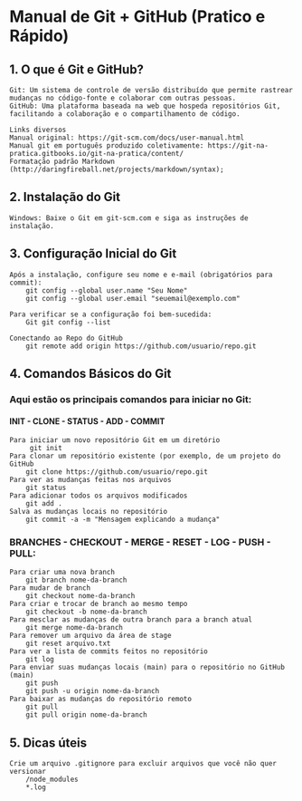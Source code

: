 # Manual de Git + GitHub (Pratico e Rápido)

## 1. O que é Git e GitHub?
    Git: Um sistema de controle de versão distribuído que permite rastrear mudanças no código-fonte e colaborar com outras pessoas.
    GitHub: Uma plataforma baseada na web que hospeda repositórios Git, facilitando a colaboração e o compartilhamento de código.
    
    Links diversos
    Manual original: https://git-scm.com/docs/user-manual.html
    Manual git em português produzido coletivamente: https://git-na-pratica.gitbooks.io/git-na-pratica/content/
    Formatação padrão Markdown (http://daringfireball.net/projects/markdown/syntax);

## 2. Instalação do Git
    Windows: Baixe o Git em git-scm.com e siga as instruções de instalação.

## 3. Configuração Inicial do Git
    Após a instalação, configure seu nome e e-mail (obrigatórios para commit):
        git config --global user.name "Seu Nome"
        git config --global user.email "seuemail@exemplo.com"

    Para verificar se a configuração foi bem-sucedida:
        Git git config --list 

    Conectando ao Repo do GitHub
        git remote add origin https://github.com/usuario/repo.git
        

## 4. Comandos Básicos do Git
### Aqui estão os principais comandos para iniciar no Git:
#### INIT - CLONE - STATUS - ADD - COMMIT
    Para iniciar um novo repositório Git em um diretório
         git init 
    Para clonar um repositório existente (por exemplo, de um projeto do GitHub
        git clone https://github.com/usuario/repo.git
    Para ver as mudanças feitas nos arquivos
        git status
    Para adicionar todos os arquivos modificados
        git add .
    Salva as mudanças locais no repositório
        git commit -a -m "Mensagem explicando a mudança"

### BRANCHES - CHECKOUT - MERGE - RESET - LOG - PUSH - PULL:
    Para criar uma nova branch
        git branch nome-da-branch
    Para mudar de branch
        git checkout nome-da-branch
    Para criar e trocar de branch ao mesmo tempo
        git checkout -b nome-da-branch
    Para mesclar as mudanças de outra branch para a branch atual
        git merge nome-da-branch
    Para remover um arquivo da área de stage
        git reset arquivo.txt
    Para ver a lista de commits feitos no repositório
        git log        
    Para enviar suas mudanças locais (main) para o repositório no GitHub (main)
        git push
        git push -u origin nome-da-branch
    Para baixar as mudanças do repositório remoto
        git pull
        git pull origin nome-da-branch

## 5. Dicas úteis
    Crie um arquivo .gitignore para excluir arquivos que você não quer versionar
        /node_modules
        *.log

